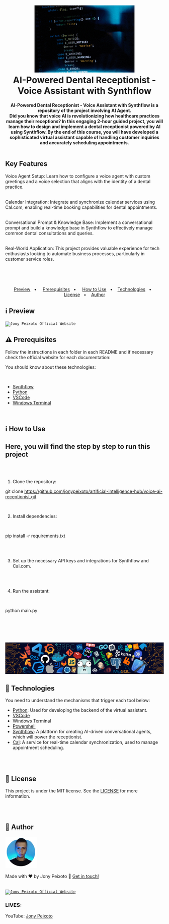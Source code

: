 <h1 align="center">
    <img alt="Full-Stack GitHub README" src="https://github.com/jonypeixoto/jonypeixoto/blob/main/assets/synthflowai.gif" />
    <br>
    AI-Powered Dental Receptionist - Voice Assistant with Synthflow
</h1>

<h4 align="center">
AI-Powered Dental Receptionist - Voice Assistant with Synthflow is a repository of the project involving AI Agent.
<br/>  
Did you know that voice AI is revolutionizing how healthcare practices manage their receptions? In this engaging 2-hour guided project, you will learn how to design and implement a dental receptionist powered by AI using Synthflow. By the end of this course, you will have developed a sophisticated virtual assistant capable of handling customer inquiries and accurately scheduling appointments.
<br/>
<br/>

## Key Features

Voice Agent Setup: Learn how to configure a voice agent with custom greetings and a voice selection that aligns with the identity of a dental practice.
<br/><br/>

Calendar Integration: Integrate and synchronize calendar services using Cal.com, enabling real-time booking capabilities for dental appointments.
<br/><br/>

Conversational Prompt & Knowledge Base: Implement a conversational prompt and build a knowledge base in Synthflow to effectively manage common dental consultations and queries.
<br/><br/>

Real-World Application: This project provides valuable experience for tech enthusiasts looking to automate business processes, particularly in customer service roles.
<br/><br/>
<br/>

</h4>

<br/> 

<p align="center">
  <a href="#information_source-repositories">Preview</a>&nbsp;&nbsp;&nbsp;• &nbsp;&nbsp;&nbsp;
  <a href="#warning-prerequisites">Prerequisites</a>&nbsp;&nbsp;&nbsp;• &nbsp;&nbsp;&nbsp;
  <a href="#information_source-how-to-use">How to Use</a>&nbsp;&nbsp;&nbsp;•&nbsp;&nbsp;&nbsp;
  <a href="#rocket-technologies">Technologies</a>&nbsp;&nbsp;&nbsp;•&nbsp;&nbsp;&nbsp;
  <a href="#memo-license">License</a>&nbsp;&nbsp;&nbsp;•&nbsp;&nbsp;&nbsp;
  <a href="#star2-author">Author</a>
</p>

##  :information_source: Preview

  <code><img alt="Jony Peixoto Official Website" align="center" height="400" width="700" 
src="https://github.com/jonypeixoto/jonypeixoto/blob/main/assets/aireceptionist-synthflowai.gif">
 </code>

## :warning: Prerequisites

Follow the instructions in each folder in each README and if necessary check the official website for each documentation:

You should know about these technologies:

<br/>

- [Synthflow](https://synthflow.ai/)
- [Python](https://www.java.com/en/download/manual.jsp)
- [VSCode](https://eclipseide.org/)
- [Windows Terminal](https://apps.microsoft.com/detail/9n0dx20hk701?hl=pt-BR&gl=BR)

<br/>

## :information_source: How to Use

## Here, you will find the step by step to run this project
</br>

<br/>

1. Clone the repository:

git clone https://github.com/jonypeixoto/artificial-intelligence-hub/voice-ai-receptionist.git

<br/>

2. Install dependencies:
<br/>

pip install -r requirements.txt

<br/>
<br/>

3. Set up the necessary API keys and integrations for Synthflow and Cal.com.
<br/>
<br/>

4. Run the assistant:

<br/>

python main.py
<br/>


<br/><br/>

<br/>

![](https://github.com/JonyPeixoto/jonypeixoto/blob/main/assets/wow.png)  


## :rocket: Technologies

You need to understand the mechanisms that trigger each tool below:

- [Python](https://www.java.com/en/download/manual.jsp): Used for developing the backend of the virtual assistant.
- [VSCode](https://eclipseide.org/)
- [Windows Terminal](https://apps.microsoft.com/detail/9n0dx20hk701?hl=pt-BR&gl=BR)
- [Powershell](https://learn.microsoft.com/pt-br/powershell/scripting/install/installing-powershell-on-windows?view=powershell-7.5)
- [Synthflow](https://synthflow.ai/): A platform for creating AI-driven conversational agents, which will power the receptionist.
- [Cal](https://cal.com/): A service for real-time calendar synchronization, used to manage appointment scheduling.

<br/><br/>

## :memo: License
This project is under the MIT license. See the [LICENSE](https://github.com/jonypeixoto/full-stack-web2-projects/blob/main/LICENSE) for more information.

<br/><br/>

## :star2: Author

<img alt="Jony Peixoto" title="Jony Peixoto" src="https://github.com/jonypeixoto/jonypeixoto/blob/main/assets/Jony-Peixoto-Projects.jpg" height="100" width="100" />

Made with ♥ by Jony Peixoto :wave: [Get in touch!](https://www.youtube.com/@PeixotoLab)

<br/>

<a href="https://www.jonypeixoto.github.io" target="_blank">
  <code><img alt="Jony Peixoto Official Website" height="30" width="130" src="https://img.shields.io/badge/website-000000?style=for-the-badge&logo=About.me&logoColor=white" /></code>
</a>

<br/>

### LIVES:

YouTube: [Jony Peixoto](https://www.youtube.com/@PeixotoLab)
